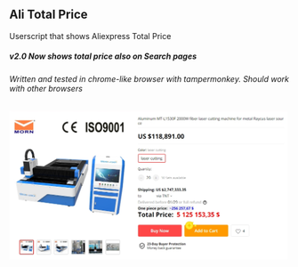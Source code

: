 ## Ali Total Price
Userscript that shows Aliexpress Total Price
##### v2.0 Now shows total price also on Search pages
###### Written and tested in chrome-like browser with tampermonkey. Should work with other browsers 

<img src="images/20191124_22-57-22.jpg" width="500">
